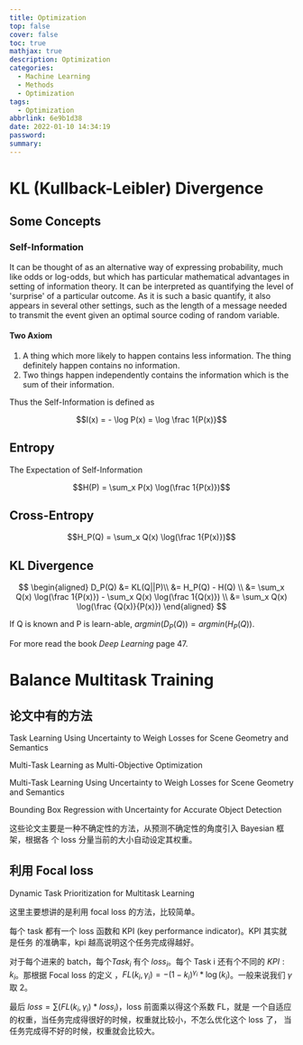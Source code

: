 ```yaml
---
title: Optimization
top: false
cover: false
toc: true
mathjax: true
description: Optimization
categories:
  - Machine Learning
  - Methods
  - Optimization
tags:
  - Optimization
abbrlink: 6e9b1d38
date: 2022-01-10 14:34:19
password:
summary:
---
```


# KL (Kullback-Leibler) Divergence

## Some Concepts

### Self-Information

It can be thought of as an alternative way of expressing probability, much like
odds or log-odds, but which has particular mathematical advantages in setting of
information theory. It can be interpreted as quantifying the level of 'surprise'
of a particular outcome. As it is such a basic quantify, it also appears in
several other settings, such as the length of a message needed to transmit the
event given an optimal source coding of random variable.

#### Two Axiom

1. A thing which more likely to happen contains less information. The thing
   definitely happen contains no information.
2. Two things happen independently contains the information which is the sum of
   their information.

Thus the Self-Information is defined as

$$I(x) = - \log P(x) = \log \frac 1{P(x)}$$

## Entropy

The Expectation of Self-Information

$$H(P) = \sum_x P(x) \log(\frac 1{P(x)})$$

## Cross-Entropy

$$H_P(Q) = \sum_x Q(x) \log(\frac 1{P(x)})$$

## KL Divergence

$$
\begin{aligned}
D_P(Q) &=  KL(Q||P)\\
&= H_P(Q) - H(Q) \\
&= \sum_x Q(x) \log(\frac 1{P(x)}) - \sum_x Q(x) \log(\frac 1{Q(x)}) \\
&= \sum_x Q(x) \log(\frac {Q(x)}{P(x)})
\end{aligned}
$$

If Q is known and P is learn-able, $argmin(D_P(Q)) = argmin(H_P(Q))$.

For more read the book _Deep Learning_ page 47.

# Balance Multitask Training

## 论文中有的方法

Task Learning Using Uncertainty to Weigh Losses for Scene Geometry and Semantics

Multi-Task Learning as Multi-Objective Optimization

Multi-Task Learning Using Uncertainty to Weigh Losses for Scene Geometry and
Semantics

Bounding Box Regression with Uncertainty for Accurate Object Detection

这些论文主要是一种不确定性的方法，从预测不确定性的角度引入 Bayesian 框架，根据各
个 loss 分量当前的大小自动设定其权重。

## 利用 Focal loss

Dynamic Task Prioritization for Multitask Learning

这里主要想讲的是利用 focal loss 的方法，比较简单。

每个 task 都有一个 loss 函数和 KPI (key performance indicator)。KPI 其实就是任务
的准确率，kpi 越高说明这个任务完成得越好。

对于每个进来的 batch，每个$Task_i$ 有个 $loss_i$。每个 Task i 还有个不同的
$KPI: k_i$。那根据 Focal loss 的定义
，$FL(k_i, \gamma_i) = -(1 - k_i)^{\gamma_i} * \log(k_i)$。一般来说我们 $\gamma$
取 2。

最后 $loss = \sum(FL(k_i, \gamma_i) * loss_i)$，loss 前面乘以得这个系数 FL，就是
一个自适应的权重，当任务完成得很好的时候，权重就比较小，不怎么优化这个 loss 了，
当任务完成得不好的时候，权重就会比较大。
